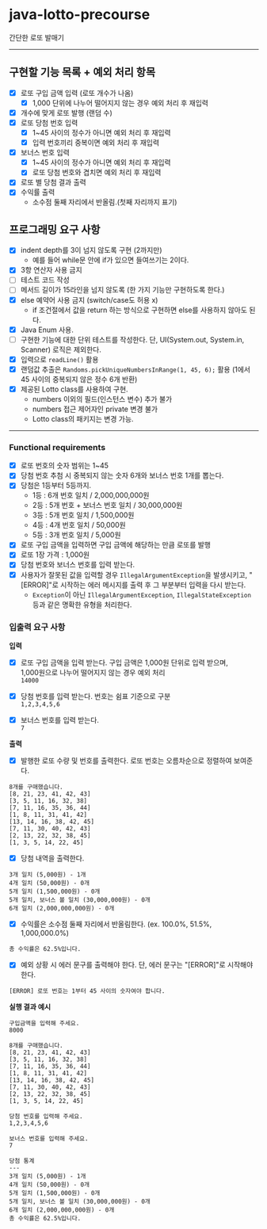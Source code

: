 # java-lotto-precourse
간단한 로또 발매기

---

## 구현할 기능 목록 + 예외 처리 항목
- [x] 로또 구입 금액 입력 (로또 개수가 나옴)
  - [x] 1,000 단위에 나누어 떨어지지 않는 경우 예외 처리 후 재입력
- [x] 개수에 맞게 로또 발행 (랜덤 수)
- [x] 로또 당첨 번호 입력
  - [x] 1~45 사이의 정수가 아니면 예외 처리 후 재입력
  - [x] 입력 번호끼리 중복이면 예외 처리 후 재입력
- [x] 보너스 번호 입력
  - [x] 1~45 사이의 정수가 아니면 예외 처리 후 재입력
  - [x] 로또 당첨 번호와 겹치면 예외 처리 후 재입력
- [x] 로또 별 당첨 결과 출력
- [x] 수익률 출력
  - 소수점 둘째 자리에서 반올림.(첫째 자리까지 표기)

## 프로그래밍 요구 사항
- [x] indent depth를 3이 넘지 않도록 구현 (2까지만)
  - 예를 들어 while문 안에 if가 있으면 들여쓰기는 2이다.
- [x] 3항 연산자 사용 금지
- [ ] 테스트 코드 작성
- [ ] 메서드 길이가 15라인을 넘지 않도록 (한 가지 기능만 구현하도록 한다.)
- [x] else 예약어 사용 금지 (switch/case도 허용 x)
  - if 조건절에서 값을 return 하는 방식으로 구현하면 else를 사용하지 않아도 된다.
- [x] Java Enum 사용.
- [ ] 구현한 기능에 대한 단위 테스트를 작성한다. 단, UI(System.out, System.in, Scanner) 로직은 제외한다.
- [x] 입력으로 `readLine()` 활용
- [x] 랜덤값 추출은 `Randoms.pickUniqueNumbersInRange(1, 45, 6);` 활용 (1에서 45 사이의 중복되지 않은 정수 6개 반환)
- [x] 제공된 Lotto class를 사용하여 구현.
  - numbers 이외의 필드(인스턴스 변수) 추가 불가
  - numbers 접근 제어자인 private 변경 불가
  - Lotto class의 패키지는 변경 가능.

---

### Functional requirements
- [x] 로또 번호의 숫자 범위는 1~45
- [x] 당첨 번호 추첨 시 중복되지 않는 숫자 6개와 보너스 번호 1개를 뽑는다.
- [x] 당첨은 1등부터 5등까지.
  - 1등 : 6개 번호 일치 / 2,000,000,000원
  - 2등 : 5개 번호 + 보너스 번호 일치 / 30,000,000원
  - 3등 : 5개 번호 일치 / 1,500,000원
  - 4등 : 4개 번호 일치 / 50,000원
  - 5등 : 3개 번호 일치 / 5,000원
- [x] 로또 구입 금액을 입력하면 구입 금액에 해당하는 만큼 로또를 발행
- [x] 로또 1장 가격 : 1,000원
- [x] 당첨 번호와 보너스 번호를 입력 받는다.
- [x] 사용자가 잘못된 값을 입력할 경우 `IllegalArgumentException`을 발생시키고, "[ERROR]"로 시작하는 에러 메시지를 출력 후 그 부분부터 입력을 다시 받는다.
    - `Exception`이 아닌 `IllegalArgumentException`, `IllegalStateException` 등과 같은 명확한 유형을 처리한다.


### 입출력 요구 사항
**입력**   
- [x] 로또 구입 금액을 입력 받는다. 구입 금액은 1,000원 단위로 입력 받으며,    
1,000원으로 나누어 떨어지지 않는 경우 예외 처리    
```14000```

- [x] 당첨 번호를 입력 받는다. 번호는 쉼표 기준으로 구분    
```1,2,3,4,5,6```   

- [x] 보너스 번호를 입력 받는다.   
```7```    

**출력**
- [x] 발행한 로또 수량 및 번호를 출력한다. 로또 번호는 오름차순으로 정렬하여 보여준다.   
```
8개를 구매했습니다.
[8, 21, 23, 41, 42, 43]
[3, 5, 11, 16, 32, 38]
[7, 11, 16, 35, 36, 44]
[1, 8, 11, 31, 41, 42]
[13, 14, 16, 38, 42, 45]
[7, 11, 30, 40, 42, 43]
[2, 13, 22, 32, 38, 45]
[1, 3, 5, 14, 22, 45]
```

- [x] 당첨 내역을 출력한다.
```
3개 일치 (5,000원) - 1개
4개 일치 (50,000원) - 0개
5개 일치 (1,500,000원) - 0개
5개 일치, 보너스 볼 일치 (30,000,000원) - 0개
6개 일치 (2,000,000,000원) - 0개
```

- [x] 수익률은 소수점 둘째 자리에서 반올림한다. (ex. 100.0%, 51.5%, 1,000,000.0%)
```
총 수익률은 62.5%입니다.
```

- [x] 예외 상황 시 에러 문구를 출력해야 한다. 단, 에러 문구는 "[ERROR]"로 시작해야 한다.
```
[ERROR] 로또 번호는 1부터 45 사이의 숫자여야 합니다.
```

**실행 결과 예시**
```
구입금액을 입력해 주세요.
8000

8개를 구매했습니다.
[8, 21, 23, 41, 42, 43]
[3, 5, 11, 16, 32, 38]
[7, 11, 16, 35, 36, 44]
[1, 8, 11, 31, 41, 42]
[13, 14, 16, 38, 42, 45]
[7, 11, 30, 40, 42, 43]
[2, 13, 22, 32, 38, 45]
[1, 3, 5, 14, 22, 45]

당첨 번호를 입력해 주세요.
1,2,3,4,5,6

보너스 번호를 입력해 주세요.
7

당첨 통계
---
3개 일치 (5,000원) - 1개
4개 일치 (50,000원) - 0개
5개 일치 (1,500,000원) - 0개
5개 일치, 보너스 볼 일치 (30,000,000원) - 0개
6개 일치 (2,000,000,000원) - 0개
총 수익률은 62.5%입니다.
```


